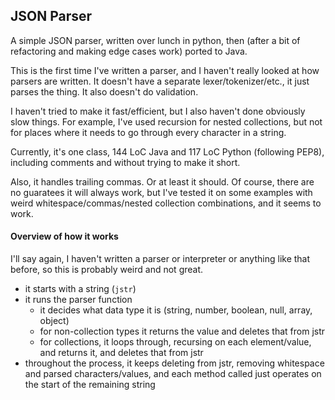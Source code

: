 ## JSON Parser

A simple JSON parser, written over lunch in python, then (after a bit of refactoring and making edge cases work)
ported to Java.

This is the first time I've written a parser, and I haven't really looked at how parsers are written.
It doesn't have a separate lexer/tokenizer/etc., it just parses the thing. It also doesn't do validation.

I haven't tried to make it fast/efficient, but I also haven't done obviously slow things. For example, I've used recursion for
nested collections, but not for places where it needs to go through every character in a string.

Currently, it's one class, 144 LoC Java and 117 LoC Python (following PEP8), including comments and without trying to make it short.

Also, it handles trailing commas. Or at least it should. Of course, there are no guaratees it will always work,
but I've tested it on some examples with weird whitespace/commas/nested collection combinations, and it seems to work.

#### Overview of how it works

I'll say again, I haven't written a parser or interpreter or anything like that before, so this is probably weird and not great.

- it starts with a string (`jstr`)
- it runs the parser function
  - it decides what data type it is (string, number, boolean, null, array, object)
  - for non-collection types it returns the value and deletes that from jstr
  - for collections, it loops through, recursing on each element/value, and returns it, and deletes that from jstr
- throughout the process, it keeps deleting from jstr, removing whitespace and parsed characters/values, and each method called just operates on the start of the remaining string
